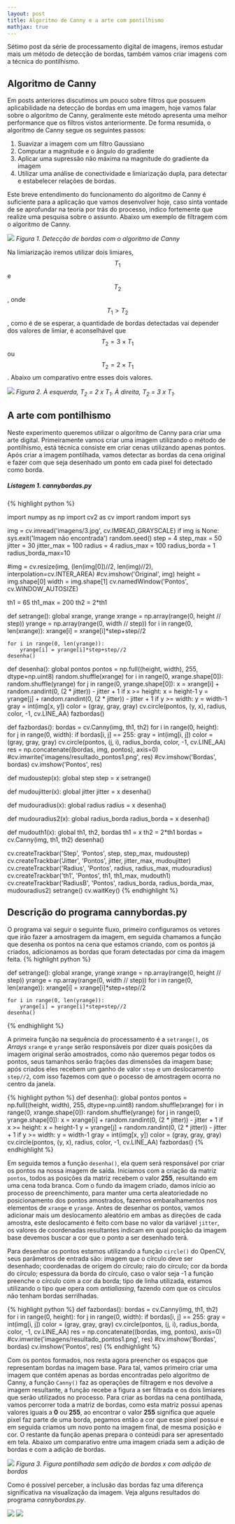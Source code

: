 ```yaml
---
layout: post
title: Algoritmo de Canny e a arte com pontilhismo
mathjax: true
---
```



<div class="message">
  Sétimo post da série de processamento digital de imagens, iremos estudar mais um método de detecção de bordas, também vamos criar imagens com a técnica do pontilhismo.
</div>

## Algoritmo de Canny

Em posts anteriores discutimos um pouco sobre filtros que possuem aplicabilidade na detecção de bordas em uma imagem, hoje vamos falar sobre o algoritmo de Canny, geralmente este método apresenta uma melhor performance que os filtros vistos anteriormente. De forma resumida, o algoritmo de Canny segue os seguintes passos:

1. Suavizar a imagem com um filtro Gaussiano
2. Computar a magnitude e o ângulo do gradiente
3. Aplicar uma supressão não máxima na magnitude do gradiente da imagem
4. Utilizar uma análise de conectividade e limiarização dupla, para detectar e estabelecer relações de bordas.

Este breve entendimento do funcionamento do algoritmo de Canny é suficiente para a aplicação que vamos desenvolver hoje, caso sinta vontade de se aprofundar na teoria por trás do processo, indico fortemente que realize uma pesquisa sobre o assunto. Abaixo um exemplo de filtragem com o algoritmo de Canny.

![](https://raw.githubusercontent.com/lucasamds/lucasamds.github.io/main/public/images/saidabordas.png)
*Figura 1. Detecção de bordas com o algoritmo de Canny*

Na limiarização iremos utilizar dois limiares, $$ T_1 $$ e $$ T_2 $$, onde $$ T_1 \gt T_2 $$, como é de se esperar, a quantidade de bordas detectadas vai depender dos valores de limiar, é aconselhável que $$ T_2 = 3 \times T_1 $$ ou $$ T_2 = 2 \times T_1 $$. Abaixo um comparativo entre esses dois valores.

![](https://raw.githubusercontent.com/lucasamds/lucasamds.github.io/main/public/images/saidabordas2.png)
*Figura 2. À esquerda, T<sub>2</sub> = 2 x T<sub>1</sub>. À direita, T<sub>2</sub> = 3 x T<sub>1</sub>.*

## A arte com pontilhismo

Neste experimento queremos utilizar o algoritmo de Canny para criar uma arte digital. Primeiramente vamos criar uma imagem utilizando o método de pontilhismo, está técnica consiste em criar cenas utilizando apenas pontos. Após criar a imagem pontilhada, vamos detectar as bordas da cena original e fazer com que seja desenhado um ponto em cada pixel foi detectado como borda.

<a id="listagem1"></a>
##### Listagem 1. cannybordas.py
{% highlight python %}

import numpy as np
import cv2 as cv
import random
import sys

img = cv.imread('imagens/3.jpg', cv.IMREAD_GRAYSCALE)
if img is None:
    sys.exit('Imagem não encontrada')
random.seed()
step = 4
step_max = 50
jitter = 30
jitter_max = 100
radius = 4
radius_max = 100
radius_borda = 1
radius_borda_max=10

#img = cv.resize(img, (len(img[0])//2, len(img)//2), interpolation=cv.INTER_AREA)
#cv.imshow('Original', img)
height = img.shape[0]
width = img.shape[1]
cv.namedWindow('Pontos', cv.WINDOW_AUTOSIZE)

th1 = 65
th1_max = 200
th2 = 2*th1


def setrange():
    global xrange, yrange
    xrange = np.array(range(0, height // step))
    yrange = np.array(range(0, width // step))
    for i in range(0, len(xrange)):
        xrange[i] = xrange[i]*step+step//2

    for i in range(0, len(yrange)):
        yrange[i] = yrange[i]*step+step//2
    desenha()


def desenha():
    global pontos
    pontos = np.full((height, width), 255, dtype=np.uint8)
    random.shuffle(xrange)
    for i in range(0, xrange.shape[0]):
        random.shuffle(yrange)
        for j in range(0, yrange.shape[0]):
            x = xrange[i] + random.randint(0, (2 * jitter)) - jitter + 1
            if x >= height:
                x = height-1
            y = yrange[j] + random.randint(0, (2 * jitter)) - jitter + 1
            if y >= width:
                y = width-1
            gray = int(img[x, y])
            color = (gray, gray, gray)
            cv.circle(pontos, (y, x), radius, color, -1, cv.LINE_AA)
    fazbordas()


def fazbordas():
    bordas = cv.Canny(img, th1, th2)
    for i in range(0, height):
        for j in range(0, width):
            if bordas[i, j] == 255:
                gray = int(img[i, j])
                color = (gray, gray, gray)
                cv.circle(pontos, (j, i), radius_borda, color, -1, cv.LINE_AA)
    res = np.concatenate((bordas, img, pontos), axis=0)
    #cv.imwrite('imagens/resultado_pontos1.png', res)
    #cv.imshow('Bordas', bordas)
    cv.imshow('Pontos', res)

def mudoustep(x):
    global step
    step = x
    setrange()


def mudoujitter(x):
    global jitter
    jitter = x
    desenha()


def mudouradius(x):
    global radius
    radius = x
    desenha()


def mudouradius2(x):
    global radius_borda
    radius_borda = x
    desenha()


def mudouth1(x):
    global th1, th2, bordas
    th1 = x
    th2 = 2*th1
    bordas = cv.Canny(img, th1, th2)
    desenha()


cv.createTrackbar('Step', 'Pontos', step, step_max, mudoustep)
cv.createTrackbar('Jitter', 'Pontos', jitter, jitter_max, mudoujitter)
cv.createTrackbar('Radius', 'Pontos', radius, radius_max, mudouradius)
cv.createTrackbar('th1', 'Pontos', th1, th1_max, mudouth1)
cv.createTrackbar('RadiusB', 'Pontos', radius_borda, radius_borda_max, mudouradius2)
setrange()
cv.waitKey()
{% endhighlight %}

## Descrição do programa cannybordas.py

O programa vai seguir o seguinte fluxo, primeiro configuramos os vetores que irão fazer a amostragem da imagem, em seguida chamamos a função que desenha os pontos na cena que estamos criando, com os pontos já criados, adicionamos as bordas que foram detectadas por cima da imagem feita.
{% highlight python %}

def setrange():
    global xrange, yrange
    xrange = np.array(range(0, height // step))
    yrange = np.array(range(0, width // step))
    for i in range(0, len(xrange)):
        xrange[i] = xrange[i]*step+step//2

    for i in range(0, len(yrange)):
        yrange[i] = yrange[i]*step+step//2
    desenha()


{% endhighlight %}

A primeira função na sequência do processamento é a `setrange()`, os *Arrays* `xrange` e `yrange` serão responsáveis por dizer quais posições da imagem original serão amostrados, como não queremos pegar todos os pontos, seus tamanhos serão frações das dimensões da imagem base; após criados eles recebem um ganho de valor `step` e um deslocamento `step//2`, com isso fazemos com que o pocesso de amostragem ocorra no centro da janela.

{% highlight python %}
def desenha():
    global pontos
    pontos = np.full((height, width), 255, dtype=np.uint8)
    random.shuffle(xrange)
    for i in range(0, xrange.shape[0]):
        random.shuffle(yrange)
        for j in range(0, yrange.shape[0]):
            x = xrange[i] + random.randint(0, (2 * jitter)) - jitter + 1
            if x >= height:
                x = height-1
            y = yrange[j] + random.randint(0, (2 * jitter)) - jitter + 1
            if y >= width:
                y = width-1
            gray = int(img[x, y])
            color = (gray, gray, gray)
            cv.circle(pontos, (y, x), radius, color, -1, cv.LINE_AA)
    fazbordas()
{% endhighlight %}

Em seguida temos a função `desenha()`, ela quem será responsável por criar os pontos na nossa imagem de saída. Iniciamos com a criação da matriz `pontos`, todos as posições da matriz recebem o valor **255**, resultando em uma cena toda branca. Com o fundo da imagem criado, damos início ao processo de preenchimento, para manter uma certa aleatoriedade no posicionamento dos pontos amostrados, fazemos embaralhamentos nos elementos de `xrange` e `yrange`. Antes de desenhar os pontos, vamos adicionar mais um deslocamento aleatório em ambas as direções de cada amostra, este deslocamento é feito com base no valor da variável `jitter`, os valores de coordenadas resultantes indicam em qual posição da imagem base devemos buscar a cor que o ponto a ser desenhado terá.

Para desenhar os pontos estamos utilizando a função `circle()` do OpenCV, seus parâmetros de entrada são: imagem que o círculo deve ser desenhado; coordenadas de origem do círculo; raio do círculo; cor da borda do círculo; espessura da borda do círculo, caso o valor seja -1 a função preenche o círculo com a cor da borda; tipo de linha utilizada, estamos utilizando o tipo que opera com *antialiasing*, fazendo com que os círculos não tenham bordas serrilhadas.

{% highlight python %}
def fazbordas():
    bordas = cv.Canny(img, th1, th2)
    for i in range(0, height):
        for j in range(0, width):
            if bordas[i, j] == 255:
                gray = int(img[i, j])
                color = (gray, gray, gray)
                cv.circle(pontos, (j, i), radius_borda, color, -1, cv.LINE_AA)
    res = np.concatenate((bordas, img, pontos), axis=0)
    #cv.imwrite('imagens/resultado_pontos1.png', res)
    #cv.imshow('Bordas', bordas)
    cv.imshow('Pontos', res)
{% endhighlight %}

Com os pontos formados, nos resta agora preencher os espaços que representam bordas na imagem base. Para tal, vamos primeiro criar uma imagem que contém apenas as bordas encontradas pelo algoritmo de Canny, a função `Canny()` faz as operações de filtragem e nos devolve a imagem resultante, a função recebe a figura a ser filtrada e os dois limiares que serão utilizados no processo. Para criar as bordas na cena pontilhada, vamos percorrer toda a matriz de bordas, como esta matriz possui apenas valores iguais a **0** ou **255**, ao encontrar o valor **255** significa que aquele pixel faz parte de uma borda, pegamos então a cor que esse pixel possui e em seguida criamos um novo ponto na imagem final, de mesma posição e cor. O restante da função apenas prepara o conteúdi para ser apresentado em tela. Abaixo um comparativo entre uma imagem criada sem a adição de bordas e com a adição de bordas.

![](https://raw.githubusercontent.com/lucasamds/lucasamds.github.io/main/public/images/sborda_cborda.png)
*Figura 3. Figura pontilhada sem adição de bordas x com adição de bordas*

Como é possível perceber, a inclusão das bordas faz uma diferença significativa na visualização da imagem. Veja alguns resultados do programa *cannybordas.py*.

![](https://raw.githubusercontent.com/lucasamds/lucasamds.github.io/main/public/images/resultado_pontos1.png)
![](https://raw.githubusercontent.com/lucasamds/lucasamds.github.io/main/public/images/resultado_pontos1b.png)